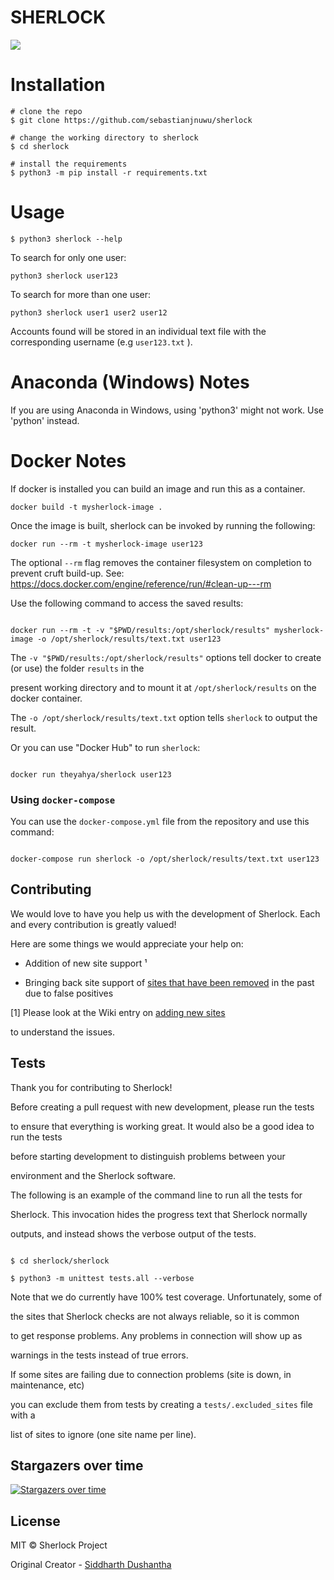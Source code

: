 # SHERLOCK 

![](https://raw.githubusercontent.com/sherlock-project/sherlock/master/images/sherlock_demo.gif)

# Installation
```
# clone the repo
$ git clone https://github.com/sebastianjnuwu/sherlock

# change the working directory to sherlock
$ cd sherlock

# install the requirements
$ python3 -m pip install -r requirements.txt
```

# Usage
```
$ python3 sherlock --help
```
To search for only one user:
```
python3 sherlock user123
```
To search for more than one user:
```
python3 sherlock user1 user2 user12
```
Accounts found will be stored in an individual text file with the corresponding username (e.g `user123.txt` ).

# Anaconda (Windows) Notes

If you are using Anaconda in Windows, using 'python3' might not work. Use 'python' instead.

# Docker Notes

If docker is installed you can build an image and run this as a container.
```
docker build -t mysherlock-image .
```
Once the image is built, sherlock can be invoked by running the following:
```
docker run --rm -t mysherlock-image user123
```
The optional `--rm` flag removes the container filesystem on completion to prevent cruft build-up. See:
https://docs.docker.com/engine/reference/run/#clean-up---rm



Use the following command to access the saved results:

```

docker run --rm -t -v "$PWD/results:/opt/sherlock/results" mysherlock-image -o /opt/sherlock/results/text.txt user123

```

The ```-v "$PWD/results:/opt/sherlock/results"``` options tell docker to create (or use) the folder `results` in the

present working directory and to mount it at `/opt/sherlock/results` on the docker container.

The `-o /opt/sherlock/results/text.txt` option tells `sherlock` to output the result.

Or you can use "Docker Hub" to run `sherlock`:

```

docker run theyahya/sherlock user123

```

### Using `docker-compose`

You can use the `docker-compose.yml` file from the repository and use this command:

```

docker-compose run sherlock -o /opt/sherlock/results/text.txt user123

```

## Contributing

We would love to have you help us with the development of Sherlock. Each and every contribution is greatly valued!

Here are some things we would appreciate your help on:

- Addition of new site support ¹

- Bringing back site support of [sites that have been removed](removed_sites.md) in the past due to false positives

[1] Please look at the Wiki entry on [adding new sites](https://github.com/sherlock-project/sherlock/wiki/Adding-Sites-To-Sherlock)

to understand the issues.

## Tests

Thank you for contributing to Sherlock!

Before creating a pull request with new development, please run the tests

to ensure that everything is working great.  It would also be a good idea to run the tests

before starting development to distinguish problems between your

environment and the Sherlock software.

The following is an example of the command line to run all the tests for

Sherlock.  This invocation hides the progress text that Sherlock normally

outputs, and instead shows the verbose output of the tests.

```

$ cd sherlock/sherlock

$ python3 -m unittest tests.all --verbose

```

Note that we do currently have 100% test coverage.  Unfortunately, some of

the sites that Sherlock checks are not always reliable, so it is common

to get response problems.  Any problems in connection will show up as

warnings in the tests instead of true errors.

If some sites are failing due to connection problems (site is down, in maintenance, etc)

you can exclude them from tests by creating a `tests/.excluded_sites` file with a

list of sites to ignore (one site name per line).

## Stargazers over time

[![Stargazers over time](https://starchart.cc/sherlock-project/sherlock.svg)](https://starchart.cc/sherlock-project/sherlock)

## License

MIT © Sherlock Project<br/>

Original Creator - [Siddharth Dushantha](https://github.com/sdushantha)
